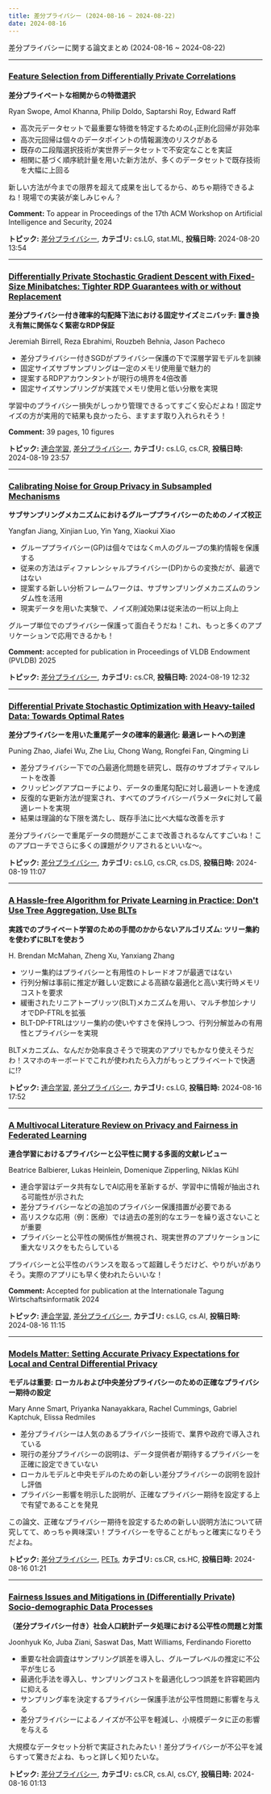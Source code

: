 ```yaml
---
title: 差分プライバシー (2024-08-16 ~ 2024-08-22)
date: 2024-08-16
---
```


差分プライバシーに関する論文まとめ (2024-08-16 ~ 2024-08-22)


- - -

### [Feature Selection from Differentially Private Correlations](http://arxiv.org/abs/2408.10862)

**差分プライベートな相関からの特徴選択**

Ryan Swope, Amol Khanna, Philip Doldo, Saptarshi Roy, Edward Raff

- 高次元データセットで最重要な特徴を特定するための$L_1$正則化回帰が非効率
- 高次元回帰は個々のデータポイントの情報漏洩のリスクがある
- 既存の二段階選択技術が実世界データセットで不安定なことを実証
- 相関に基づく順序統計量を用いた新方法が、多くのデータセットで既存技術を大幅に上回る

新しい方法が今までの限界を超えて成果を出してるから、めちゃ期待できるよね！現場での実装が楽しみじゃん？

**Comment:** To appear in Proceedings of the 17th ACM Workshop on Artificial   Intelligence and Security, 2024

**トピック:** [差分プライバシー](../../dp), **カテゴリ:** cs.LG, stat.ML, **投稿日時:** 2024-08-20 13:54


- - -

### [Differentially Private Stochastic Gradient Descent with Fixed-Size Minibatches: Tighter RDP Guarantees with or without Replacement](http://arxiv.org/abs/2408.10456)

**差分プライバシー付き確率的勾配降下法における固定サイズミニバッチ: 置き換え有無に関係なく緊密なRDP保証**

Jeremiah Birrell, Reza Ebrahimi, Rouzbeh Behnia, Jason Pacheco

- 差分プライバシー付きSGDがプライバシー保護の下で深層学習モデルを訓練
- 固定サイズサブサンプリングは一定のメモリ使用量で魅力的
- 提案するRDPアカウンタントが現行の境界を4倍改善
- 固定サイズサンプリングが実践でメモリ使用と低い分散を実現

学習中のプライバシー損失がしっかり管理できるってすごく安心だよね！固定サイズの方が実用的で結果も良かったら、ますます取り入れられそう！

**Comment:** 39 pages, 10 figures

**トピック:** [連合学習](../../fl), [差分プライバシー](../../dp), **カテゴリ:** cs.LG, cs.CR, **投稿日時:** 2024-08-19 23:57


- - -

### [Calibrating Noise for Group Privacy in Subsampled Mechanisms](http://arxiv.org/abs/2408.09943)

**サブサンプリングメカニズムにおけるグループプライバシーのためのノイズ校正**

Yangfan Jiang, Xinjian Luo, Yin Yang, Xiaokui Xiao

- グループプライバシー(GP)は個々ではなくm人のグループの集約情報を保護する
- 従来の方法はディファレンシャルプライバシー(DP)からの変換だが、最適ではない
- 提案する新しい分析フレームワークは、サブサンプリングメカニズムのランダム性を活用
- 現実データを用いた実験で、ノイズ削減効果は従来法の一桁以上向上

グループ単位でのプライバシー保護って面白そうだね！これ、もっと多くのアプリケーションで応用できるかも！

**Comment:** accepted for publication in Proceedings of VLDB Endowment (PVLDB)   2025

**トピック:** [差分プライバシー](../../dp), **カテゴリ:** cs.CR, **投稿日時:** 2024-08-19 12:32


- - -

### [Differential Private Stochastic Optimization with Heavy-tailed Data: Towards Optimal Rates](http://arxiv.org/abs/2408.09891)

**差分プライバシーを用いた重尾データの確率的最適化: 最適レートへの到達**

Puning Zhao, Jiafei Wu, Zhe Liu, Chong Wang, Rongfei Fan, Qingming Li

- 差分プライバシー下での凸最適化問題を研究し、既存のサブオプティマルレートを改善
- クリッピングアプローチにより、データの重尾勾配に対し最適レートを達成
- 反復的な更新方法が提案され、すべてのプライバシーパラメータ$\epsilon$に対して最適レートを実現
- 結果は理論的な下限を満たし、既存手法に比べ大幅な改善を示す

差分プライバシーで重尾データの問題がここまで改善されるなんてすごいね！このアプローチでさらに多くの課題がクリアされるといいな～。



**トピック:** [差分プライバシー](../../dp), **カテゴリ:** cs.LG, cs.CR, cs.DS, **投稿日時:** 2024-08-19 11:07


- - -

### [A Hassle-free Algorithm for Private Learning in Practice: Don't Use Tree Aggregation, Use BLTs](http://arxiv.org/abs/2408.08868)

**実践でのプライベート学習のための手間のかからないアルゴリズム: ツリー集約を使わずにBLTを使おう**

H. Brendan McMahan, Zheng Xu, Yanxiang Zhang

- ツリー集約はプライバシーと有用性のトレードオフが最適ではない
- 行列分解は事前に推定が難しい定数による高額な最適化と高い実行時メモリコストを要求
- 緩衝されたリニアトープリッツ(BLT)メカニズムを用い、マルチ参加シナリオでDP-FTRLを拡張
- BLT-DP-FTRLはツリー集約の使いやすさを保持しつつ、行列分解並みの有用性とプライバシーを実現

BLTメカニズム、なんだか効率良さそうで現実のアプリでもかなり使えそうだわ！スマホのキーボードでこれが使われたら入力がもっとプライベートで快適に!?



**トピック:** [連合学習](../../fl), [差分プライバシー](../../dp), **カテゴリ:** cs.LG, **投稿日時:** 2024-08-16 17:52


- - -

### [A Multivocal Literature Review on Privacy and Fairness in Federated Learning](http://arxiv.org/abs/2408.08666)

**連合学習におけるプライバシーと公平性に関する多面的文献レビュー**

Beatrice Balbierer, Lukas Heinlein, Domenique Zipperling, Niklas Kühl

- 連合学習はデータ共有なしでAI応用を革新するが、学習中に情報が抽出される可能性が示された
- 差分プライバシーなどの追加のプライバシー保護措置が必要である
- 高リスクな応用（例：医療）では過去の差別的なエラーを繰り返さないことが重要
- プライバシーと公平性の関係性が無視され、現実世界のアプリケーションに重大なリスクをもたらしている

プライバシーと公平性のバランスを取るって超難しそうだけど、やりがいがありそう。実際のアプリにも早く使われたらいいな！

**Comment:** Accepted for publication at the Internationale Tagung   Wirtschaftsinformatik 2024

**トピック:** [連合学習](../../fl), [差分プライバシー](../../dp), **カテゴリ:** cs.LG, cs.AI, **投稿日時:** 2024-08-16 11:15


- - -

### [Models Matter: Setting Accurate Privacy Expectations for Local and Central Differential Privacy](http://arxiv.org/abs/2408.08475)

**モデルは重要: ローカルおよび中央差分プライバシーのための正確なプライバシー期待の設定**

Mary Anne Smart, Priyanka Nanayakkara, Rachel Cummings, Gabriel Kaptchuk, Elissa Redmiles

- 差分プライバシーは人気のあるプライバシー技術で、業界や政府で導入されている
- 現行の差分プライバシーの説明は、データ提供者が期待するプライバシーを正確に設定できていない
- ローカルモデルと中央モデルのための新しい差分プライバシーの説明を設計し評価
- プライバシー影響を明示した説明が、正確なプライバシー期待を設定する上で有望であることを発見

この論文、正確なプライバシー期待を設定するための新しい説明方法について研究してて、めっちゃ興味深い！プライバシーを守ることがもっと確実になりそうだよね。



**トピック:** [差分プライバシー](../../dp), [PETs](../../pets), **カテゴリ:** cs.CR, cs.HC, **投稿日時:** 2024-08-16 01:21


- - -

### [Fairness Issues and Mitigations in (Differentially Private) Socio-demographic Data Processes](http://arxiv.org/abs/2408.08471)

**（差分プライバシー付き）社会人口統計データ処理における公平性の問題と対策**

Joonhyuk Ko, Juba Ziani, Saswat Das, Matt Williams, Ferdinando Fioretto

- 重要な社会調査はサンプリング誤差を導入し、グループレベルの推定に不公平が生じる
- 最適化手法を導入し、サンプリングコストを最適化しつつ誤差を許容範囲内に抑える
- サンプリング率を決定するプライバシー保護手法が公平性問題に影響を与える
- 差分プライバシーによるノイズが不公平を軽減し、小規模データに正の影響を与える

大規模なデータセット分析で実証されたみたい！差分プライバシーが不公平を減らすって驚きだよね、もっと詳しく知りたいな。



**トピック:** [差分プライバシー](../../dp), **カテゴリ:** cs.CR, cs.AI, cs.CY, **投稿日時:** 2024-08-16 01:13
